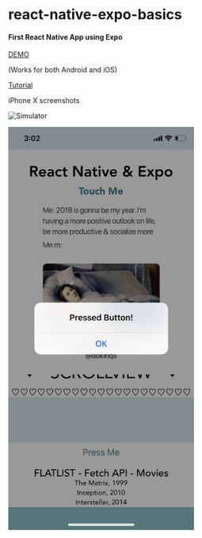 # react-native-expo-basics

#### First React Native App using Expo

[DEMO](https://expo.io/appetize-simulator?url=https://expo.io/@dokinqs/expo-react-project)

(Works for both Android and iOS)

[Tutorial](https://facebook.github.io/react-native/docs/getting-started)

iPhone X screenshots

![Simulator](https://user-images.githubusercontent.com/22225317/43048603-26698056-8db8-11e8-9e58-0862a62bef56.png)

<img width="375" alt="Device" src="react-native-expo-app-device.PNG">
